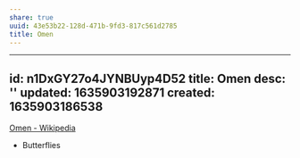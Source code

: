 ```yaml
---
share: true
uuid: 43e53b22-128d-471b-9fd3-817c561d2785
title: Omen
---
```

---
id: n1DxGY27o4JYNBUyp4D52
title: Omen
desc: ''
updated: 1635903192871
created: 1635903186538
---

[Omen - Wikipedia](https://en.wikipedia.org/wiki/Omen)

* Butterflies
